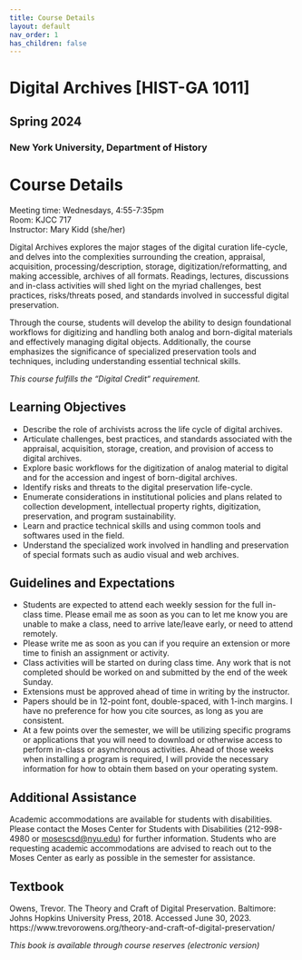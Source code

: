 ```yaml
---
title: Course Details
layout: default
nav_order: 1
has_children: false
---
```


# Digital Archives [HIST-GA 1011]
## Spring 2024
### New York University, Department of History

# Course Details

Meeting time: Wednesdays, 4:55-7:35pm<br>
Room: KJCC 717<br>
Instructor: Mary Kidd (she/her)<br>

<p>Digital Archives explores the major stages of the digital curation life-cycle, and delves into the complexities surrounding the creation, appraisal, acquisition, processing/description, storage, digitization/reformatting, and making accessible, archives of all formats. Readings, lectures, discussions and in-class activities will shed light on the myriad challenges, best practices, risks/threats posed, and standards involved in successful digital preservation.</p>

<p>Through the course, students will develop the ability to design foundational workflows for digitizing and handling both analog and born-digital materials and effectively managing digital objects. Additionally, the course emphasizes the significance of specialized preservation tools and techniques, including understanding essential technical skills.</p>

_This course fulfills the “Digital Credit“ requirement._

<a name="learning-objectives"></a>
## Learning Objectives
* Describe the role of archivists across the life cycle of digital archives.
* Articulate challenges, best practices, and standards associated with the appraisal, acquisition, storage, creation, and provision of access to digital archives.
* Explore basic workflows for the digitization of analog material to digital and for the accession and ingest of born-digital archives.
* Identify risks and threats to the digital preservation life-cycle.
* Enumerate considerations in institutional policies and plans related to collection development, intellectual property rights, digitization, preservation, and program sustainability.
* Learn and practice technical skills and using common tools and softwares used in the field.
* Understand the specialized work involved in handling and preservation of special formats such as audio visual and web archives.

<a name="guidelines"></a>
## Guidelines and Expectations
* Students are expected to attend each weekly session for the full in-class time. Please email me as soon as you can to let me know you are unable to make a class, need to arrive late/leave early, or need to attend remotely.
* Please write me as soon as you can if you require an extension or more time to finish an assignment or activity.
* Class activities will be started on during class time. Any work that is not completed should be worked on and submitted by the end of the week Sunday.
* Extensions must be approved ahead of time in writing by the instructor.
* Papers should be in 12-point font, double-spaced, with 1-inch margins. I have no preference for how you cite sources, as long as you are consistent.
* At a few points over the semester, we will be utilizing specific programs or applications that you will need to download or otherwise access to perform in-class or asynchronous activities. Ahead of those weeks when installing a program is required, I will provide the necessary information for how to obtain them based on your operating system.

<a name="assistance"></a>
## Additional Assistance
Academic accommodations are available for students with disabilities. Please contact the Moses Center for Students with Disabilities (212-998-4980 or mosescsd@nyu.edu) for further information. Students who are requesting academic accommodations are advised to reach out to the Moses Center as early as possible in the semester for assistance.
<a name="textbook"></a>
## Textbook
<p>Owens, Trevor. The Theory and Craft of Digital Preservation. Baltimore: Johns Hopkins University Press, 2018. Accessed June 30, 2023. https://www.trevorowens.org/theory-and-craft-of-digital-preservation/</p>

_This book is available through course reserves (electronic version)_
